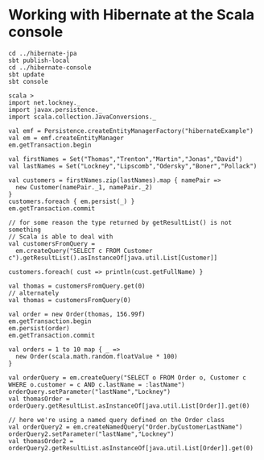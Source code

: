 # Working with Hibernate at the Scala console
    cd ../hibernate-jpa
    sbt publish-local
    cd ../hibernate-console
    sbt update
    sbt console

    scala >
    import net.lockney._
    import javax.persistence._
    import scala.collection.JavaConversions._

    val emf = Persistence.createEntityManagerFactory("hibernateExample")
    val em = emf.createEntityManager
    em.getTransaction.begin
    
    val firstNames = Set("Thomas","Trenton","Martin","Jonas","David")
    val lastNames = Set("Lockney","Lipscomb","Odersky","Boner","Pollack")

    val customers = firstNames.zip(lastNames).map { namePair =>
      new Customer(namePair._1, namePair._2)
    }
    customers.foreach { em.persist(_) }
    em.getTransaction.commit

    // for some reason the type returned by getResultList() is not something
    // Scala is able to deal with
    val customersFromQuery = 
      em.createQuery("SELECT c FROM Customer c").getResultList().asInstanceOf[java.util.List[Customer]]

    customers.foreach( cust => println(cust.getFullName) }

    val thomas = customersFromQuery.get(0)
    // alternately
    val thomas = customersFromQuery(0)

    val order = new Order(thomas, 156.99f)
    em.getTransaction.begin 
    em.persist(order) 
    em.getTransaction.commit

    val orders = 1 to 10 map { _ => 
      new Order(scala.math.random.floatValue * 100) 
    }

    val orderQuery = em.createQuery("SELECT o FROM Order o, Customer c WHERE o.customer = c AND c.lastName = :lastName")
    orderQuery.setParameter("lastName","Lockney")
    val thomasOrder = orderQuery.getResultList.asInstanceOf[java.util.List[Order]].get(0)
    
    // here we're using a named query defined on the Order class
    val orderQuery2 = em.createNamedQuery("Order.byCustomerLastName")
    orderQuery2.setParameter("lastName","Lockney")
    val thomasOrder2 = orderQuery2.getResultList.asInstanceOf[java.util.List[Order]].get(0)
